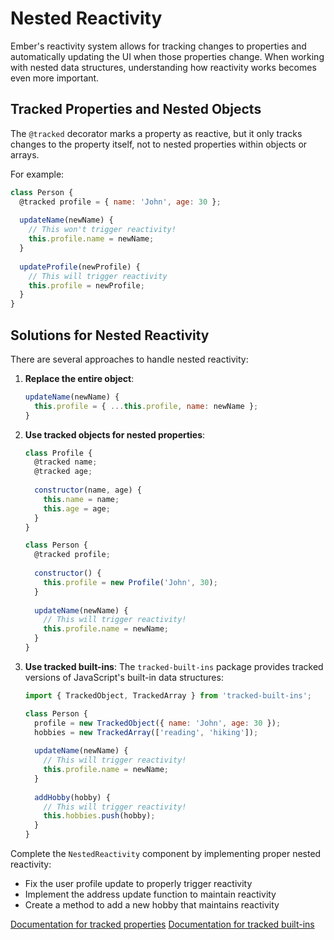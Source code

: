 # Nested Reactivity

Ember's reactivity system allows for tracking changes to properties and automatically updating the UI when those properties change. When working with nested data structures, understanding how reactivity works becomes even more important.

## Tracked Properties and Nested Objects

The `@tracked` decorator marks a property as reactive, but it only tracks changes to the property itself, not to nested properties within objects or arrays.

For example:

```js
class Person {
  @tracked profile = { name: 'John', age: 30 };
  
  updateName(newName) {
    // This won't trigger reactivity!
    this.profile.name = newName;
  }
  
  updateProfile(newProfile) {
    // This will trigger reactivity
    this.profile = newProfile;
  }
}
```

## Solutions for Nested Reactivity

There are several approaches to handle nested reactivity:

1. **Replace the entire object**: 
   ```js
   updateName(newName) {
     this.profile = { ...this.profile, name: newName };
   }
   ```

2. **Use tracked objects for nested properties**:
   ```js
   class Profile {
     @tracked name;
     @tracked age;
     
     constructor(name, age) {
       this.name = name;
       this.age = age;
     }
   }
   
   class Person {
     @tracked profile;
     
     constructor() {
       this.profile = new Profile('John', 30);
     }
     
     updateName(newName) {
       // This will trigger reactivity!
       this.profile.name = newName;
     }
   }
   ```

3. **Use tracked built-ins**:
   The `tracked-built-ins` package provides tracked versions of JavaScript's built-in data structures:
   ```js
   import { TrackedObject, TrackedArray } from 'tracked-built-ins';
   
   class Person {
     profile = new TrackedObject({ name: 'John', age: 30 });
     hobbies = new TrackedArray(['reading', 'hiking']);
     
     updateName(newName) {
       // This will trigger reactivity!
       this.profile.name = newName;
     }
     
     addHobby(hobby) {
       // This will trigger reactivity!
       this.hobbies.push(hobby);
     }
   }
   ```

<p class="call-to-play">
  Complete the <code>NestedReactivity</code> component by implementing proper nested reactivity:
  <ul>
    <li>Fix the user profile update to properly trigger reactivity</li>
    <li>Implement the address update function to maintain reactivity</li>
    <li>Create a method to add a new hobby that maintains reactivity</li>
  </ul>
</p>

[Documentation for tracked properties][tracked-properties]
[Documentation for tracked built-ins][tracked-built-ins]

[tracked-properties]: https://api.emberjs.com/ember/release/modules/@glimmer%2Ftracking
[tracked-built-ins]: https://github.com/tracked-tools/tracked-built-ins
